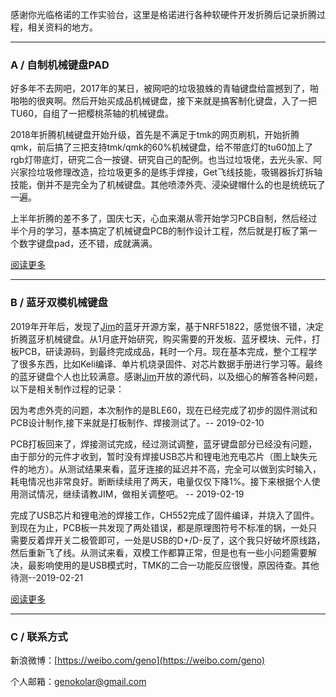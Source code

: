 

感谢你光临格诺的工作实验台，这里是格诺进行各种软硬件开发折腾后记录折腾过程，相关资料的地方。

------------
### A / 自制机械键盘PAD

好多年不去网吧，2017年的某日，被网吧的垃圾狼蛛的青轴键盘给震撼到了，啪啪啪的很爽啊。然后开始买成品机械键盘，接下来就是搞客制化键盘，入了一把TU60，自组了一把樱桃茶轴的机械键盘。

2018年折腾机械键盘开始升级，首先是不满足于tmk的网页刷机，开始折腾qmk，前后搞了三把支持tmk/qmk的60%机械键盘，给不带底灯的tu60加上了rgb灯带底灯，研究二合一按键、研究自己的配例。也当过垃圾佬，去光头家、阿兴家捡垃圾修理改造，捡垃圾更多的是练手焊接，Get飞线技能，吸锡器拆灯拆轴技能，倒并不是完全为了机械键盘。其他喷漆外壳、浸染键帽什么的也是统统玩了一遍。

上半年折腾的差不多了，国庆七天，心血来潮从零开始学习PCB自制，然后经过半个月的学习，基本搞定了机械键盘PCB的制作设计工程，然后就是打板了第一个数字键盘pad，还不错，成就满满。


[阅读更多](http://genokolar.github.io/blog/201901)


-----------
### B / 蓝牙双模机械键盘

2019年开年后，发现了[Jim](https://www.lotlab.org/)的蓝牙开源方案，基于NRF51822，感觉很不错，决定折腾蓝牙机械键盘。从1月底开始研究，购买需要的开发板、蓝牙模块、元件，打板PCB，研读源码，到最终完成成品，耗时一个月。现在基本完成，整个工程学了很多东西，比如Keli编译、单片机烧录固件、对芯片数据手册进行学习等。最终的蓝牙键盘个人也比较满意。感谢[Jim](https://www.lotlab.org/)开放的源代码，以及细心的解答各种问题，以下是相关制作过程的记录：

因为考虑外壳的问题，本次制作的是BLE60，现在已经完成了初步的固件测试和PCB设计制作,接下来就是打板制作、焊接测试了。-- 2019-02-10  

PCB打板回来了，焊接测试完成，经过测试调整，蓝牙键盘部分已经没有问题，由于部分的元件才收到，暂时没有焊接USB芯片和锂电池充电芯片（图上缺失元件的地方）。从测试结果来看，蓝牙连接的延迟并不高，完全可以做到实时输入，耗电情况也非常良好。断断续续用了两天，电量仅仅下降1%。接下来根据个人使用测试情况，继续请教JIM，做相关调整吧。 -- 2019-02-19  
 
完成了USB芯片和锂电池的焊接工作，CH552完成了固件编译，并烧入了固件。到现在为止，PCB板一共发现了两处错误，都是原理图符号不标准的锅，一处只需要反着焊开关二极管即可，一处是USB的D+/D-反了，这个我只好破坏原线路，然后重新飞了线。从测试来看，双模工作都算正常，但是也有一些小问题需要解决，最影响使用的是USB模式时，TMK的二合一功能反应很慢，原因待查。其他待测--2019-02-21  



[阅读更多](http://genokolar.github.io/blog/201903)  
 
------------
### C / 联系方式

新浪微博：[https://weibo.com/geno](https://weibo.com/geno)

个人邮箱：[genokolar@gmail.com](mailto:genokolar@gmail.com)

